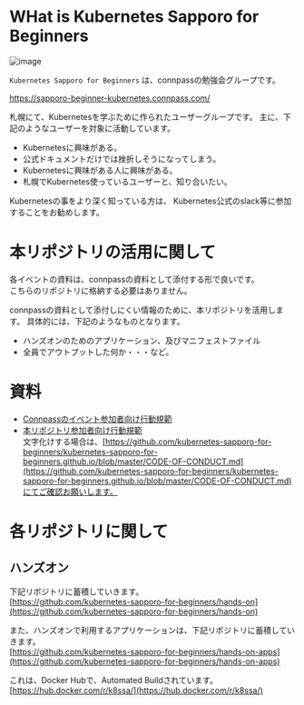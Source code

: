 # WHat is Kubernetes Sapporo for Beginners

![image](./logo/kubernates_sapporo_banner.png )

`Kubernetes Sapporo for Beginners` は、connpassの勉強会グループです。

https://sapporo-beginner-kubernetes.connpass.com/

札幌にて、Kubernetesを学ぶために作られたユーザーグループです。
主に、下記のようなユーザーを対象に活動しています。

 - Kubernetesに興味がある。
 - 公式ドキュメントだけでは挫折しそうになってしまう。
 - Kubernetesに興味がある人に興味がある。
 - 札幌でKubernetes使っているユーザーと、知り合いたい。

Kubernetesの事をより深く知っている方は、 Kubernetes公式のslack等に参加することをお勧めします。

# 本リポジトリの活用に関して

各イベントの資料は、connpassの資料として添付する形で良いです。<br>
こちらのリポジトリに格納する必要はありません。

connpassの資料として添付しにくい情報のために、本リポジトリを活用します。
具体的には、下記のようなものとなります。

- ハンズオンのためのアプリケーション、及びマニフェストファイル
- 全員でアウトプットした何か・・・など。

# 資料

- [Connpassのイベント参加者向け行動規範](./event-code-of-conduct.md)
- [本リポジトリ参加者向け行動規範](./CODE-OF-CONDUCT.md)<br>文字化けする場合は、[https://github.com/kubernetes-sapporo-for-beginners/kubernetes-sapporo-for-beginners.github.io/blob/master/CODE-OF-CONDUCT.md](https://github.com/kubernetes-sapporo-for-beginners/kubernetes-sapporo-for-beginners.github.io/blob/master/CODE-OF-CONDUCT.md)にてご確認お願いします。

# 各リポジトリに関して

## ハンズオン

下記リポジトリに蓄積していきます。<br>
[https://github.com/kubernetes-sapporo-for-beginners/hands-on](https://github.com/kubernetes-sapporo-for-beginners/hands-on)

また、ハンズオンで利用するアプリケーションは、下記リポジトリに蓄積していきます。<br>
[https://github.com/kubernetes-sapporo-for-beginners/hands-on-apps](https://github.com/kubernetes-sapporo-for-beginners/hands-on-apps)

これは、Docker  Hubで、Automated Buildされています。<br>
[https://hub.docker.com/r/k8ssa/](https://hub.docker.com/r/k8ssa/)


